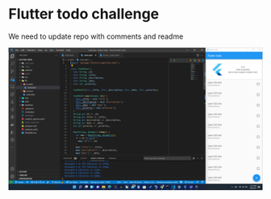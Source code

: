 # Flutter todo challenge
We need to update repo with comments and readme

![alt text](assets/github/ss1.png)
